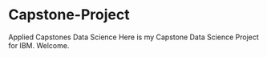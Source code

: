 # Capstone-Project
Applied Capstones Data Science
Here is my Capstone Data Science Project for IBM. Welcome.
